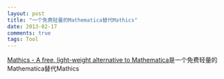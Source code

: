 ```yaml
---
layout: post
title: "一个免费轻量的Mathematica替代Mathics"
date: 2013-02-17
comments: true
tags: Tool
---
```

<a href="http://www.mathics.org/index.html">Mathics - A free, light-weight alternative to Mathematica</a>是一个免费轻量的Mathematica替代Mathics<br />